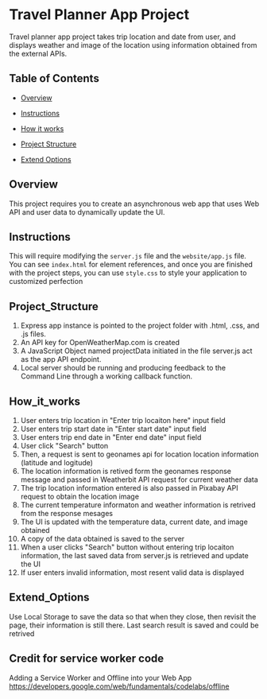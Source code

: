 # Travel Planner App Project
Travel planner app project takes trip location and date from user, and displays weather and image of the location using information obtained from the external APIs.

## Table of Contents
- [Overview](#overview)

- [Instructions](#instructions)

- [How it works](#howItworks)

- [Project Structure](#projectStructure)

- [Extend Options](#ExtendOptions)

## Overview
This project requires you to create an asynchronous web app that uses Web API and user data to dynamically update the UI. 

## Instructions
This will require modifying the `server.js` file and the `website/app.js` file. You can see `index.html` for element references, and once you are finished with the project steps, you can use `style.css` to style your application to customized perfection

## Project_Structure
1. Express app instance is pointed to the project folder with .html, .css, and .js files.
2. An API key for OpenWeatherMap.com is created
3. A JavaScript Object named projectData initiated in the file server.js act as the app API endpoint.
4. Local server should be running and producing feedback to the Command Line through a working callback function.

## How_it_works
1. User enters trip location in "Enter trip locaiton here" input field
2. User enters trip start date in "Enter start date" input field
3. User enters trip end date in "Enter end date" input field
4. User click "Search" button
5. Then, a request is sent to geonames api for location location information (latitude and logitude)
6. The location information is retived form the geonames response message and passed in Weatherbit API request for current      weather data
7. The trip location information entered is also passed in Pixabay API request to obtain the location image
8. The current temperature informaton and weather information is retrived from the response mesages
9. The UI is updated with the temperature data, current date, and image obtained
10. A copy of the data obtained is saved to the server
7. When a user clicks "Search" button without entering trip locaiton information, the last saved data from server.js is retrieved and update the UI
8. If user enters invalid information, most resent valid data is displayed


## Extend_Options
Use Local Storage to save the data so that when they close, then revisit the page, their information is still there.
Last search result is saved and could be retrived

## Credit for service worker code
Adding a Service Worker and Offline into your Web App
https://developers.google.com/web/fundamentals/codelabs/offline